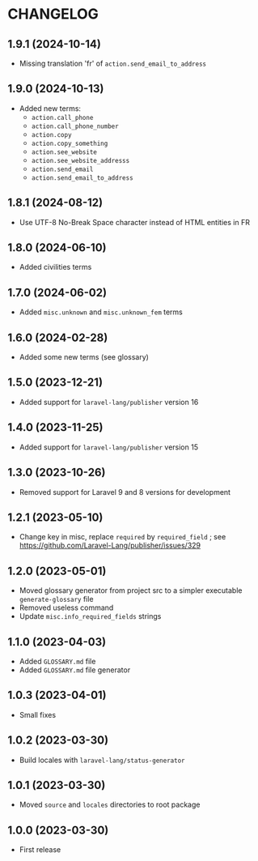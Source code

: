 CHANGELOG
=========

1.9.1 (2024-10-14)
------------------

- Missing translation 'fr' of `action.send_email_to_address`


1.9.0 (2024-10-13)
------------------

- Added new terms:
    - `action.call_phone`
    - `action.call_phone_number`
    - `action.copy`
    - `action.copy_something`
    - `action.see_website`
    - `action.see_website_addresss`
    - `action.send_email`
    - `action.send_email_to_address`


1.8.1 (2024-08-12)
------------------

- Use UTF-8 No-Break Space character instead of HTML entities in FR


1.8.0 (2024-06-10)
------------------

- Added civilities terms


1.7.0 (2024-06-02)
------------------

- Added `misc.unknown` and `misc.unknown_fem` terms


1.6.0 (2024-02-28)
------------------

- Added some new terms (see glossary)


1.5.0 (2023-12-21)
------------------

- Added support for `laravel-lang/publisher` version 16


1.4.0 (2023-11-25)
------------------

- Added support for `laravel-lang/publisher` version 15


1.3.0 (2023-10-26)
------------------

- Removed support for Laravel 9 and 8 versions for development


1.2.1 (2023-05-10)
------------------

- Change key in misc, replace `required` by `required_field` ; see https://github.com/Laravel-Lang/publisher/issues/329


1.2.0 (2023-05-01)
------------------

- Moved glossary generator from project src to a simpler executable `generate-glossary` file
- Removed useless command
- Update `misc.info_required_fields` strings


1.1.0 (2023-04-03)
------------------

- Added `GLOSSARY.md` file
- Added `GLOSSARY.md` file generator


1.0.3 (2023-04-01)
------------------

- Small fixes


1.0.2 (2023-03-30)
------------------

- Build locales with `laravel-lang/status-generator`


1.0.1 (2023-03-30)
------------------

- Moved `source` and `locales` directories to root package


1.0.0 (2023-03-30)
------------------

- First release
